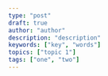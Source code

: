 ```yaml
---
type: "post"
draft: true
author: "author"
description: "description"
keywords: ["key", "words"]
topics: ["topic 1"]
tags: ["one", "two"]
---
```



<script type="text/javascript" src="https://forms.zohopublic.eu/iprognoscom/form/EmailSubscription/jsperma/ptjUqwVKtZgvQl6mbNuqYD1KOZQetnvfE_qdW1mzHIY" id="ZFScript"></script>
